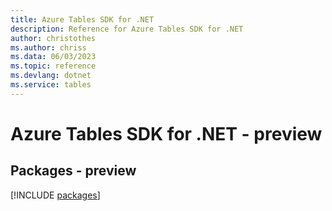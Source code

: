 ```yaml
---
title: Azure Tables SDK for .NET
description: Reference for Azure Tables SDK for .NET
author: christothes
ms.author: chriss
ms.data: 06/03/2023
ms.topic: reference
ms.devlang: dotnet
ms.service: tables
---
```

# Azure Tables SDK for .NET - preview
## Packages - preview
[!INCLUDE [packages](tables-index.md)]